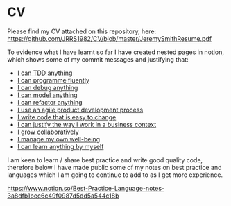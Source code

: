 # CV

Please find my CV attached on this repository, here: https://github.com/JRRS1982/CV/blob/master/JeremySmithResume.pdf

To evidence what I have learnt so far I have created nested pages in notion, which shows some of my commit 
messages and justifying that:

* [I can TDD anything](https://www.notion.so/I-can-TDD-anything-7ae45cf1346942e39fcb23c380ef65ef)
* [I can programme fluently](https://www.notion.so/I-can-programme-fluently-823ad4e81cbb40c08ce64af61133f77a)
* [I can debug anything](https://www.notion.so/I-can-debug-anything-df2f2fa41b2e4605b00d01d6816dce63)
* [I can model anything](https://www.notion.so/I-can-model-anything-cd0146a2c4c4451dad3edfb133a66f9f)
* [I can refactor anything](https://www.notion.so/I-can-refactor-anything-9c330f4aacc0413b86db3d35f384a9a9)
* [I use an agile product development process](https://www.notion.so/I-use-an-agile-product-development-process-00037d4ce53e4614a8657602aad1050f)
* [I write code that is easy to change](https://www.notion.so/I-write-code-that-is-easy-to-change-09561ea9738f4fd78b4717a88b60d52d)
* [I can justify the way i work in a business context](https://www.notion.so/I-can-justify-the-way-I-work-in-a-business-context-900e272133734b899a5bf730cca47fbb)
* [I grow collaboratively](https://www.notion.so/I-grow-collaboratively-debb2566c6b84551aea2b97c316ed379)
* [I manage my own well-being](https://www.notion.so/I-manage-my-own-well-being-5452d72c0db844e8984c76c9fbd0b6e1)
* [I can learn anything by myself](https://www.notion.so/I-can-learn-anything-by-myself-ce6d5551ac8347c4b6c48e2583ceef97)

I am keen to learn / share best practice and write good quality code, therefore below I have made public some of my notes on 
best practice and languages which I am going to continue to add to as I get more experience.

https://www.notion.so/Best-Practice-Language-notes-3a8dfb1bec6c49f0987d5dd5a544c18b
